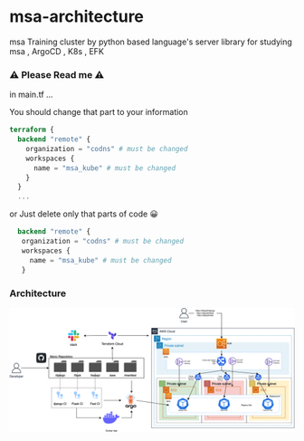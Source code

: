 # msa-architecture
msa Training cluster by python based language's server library for studying msa , ArgoCD , K8s , EFK 


### ⚠️ Please Read me ⚠️

in main.tf ...

You should change that part to your information 
```tf
terraform {
  backend "remote" {
    organization = "codns" # must be changed
    workspaces {
      name = "msa_kube" # must be changed
    }
  }
  ...
 ```
 
 or Just delete only that parts of code 😀
 
 ```tf
   backend "remote" {
    organization = "codns" # must be changed
    workspaces {
      name = "msa_kube" # must be changed
    }
 ```
 

### Architecture
![image](kube_msa_architecture.drawio.png)
